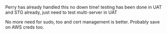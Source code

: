 Perry has already handled this 
no down time!
testing has been done in UAT and STG already, just need to test multi-server in UAT

No more need for sudo, too and cert management is better. Probably save on AWS creds too. 